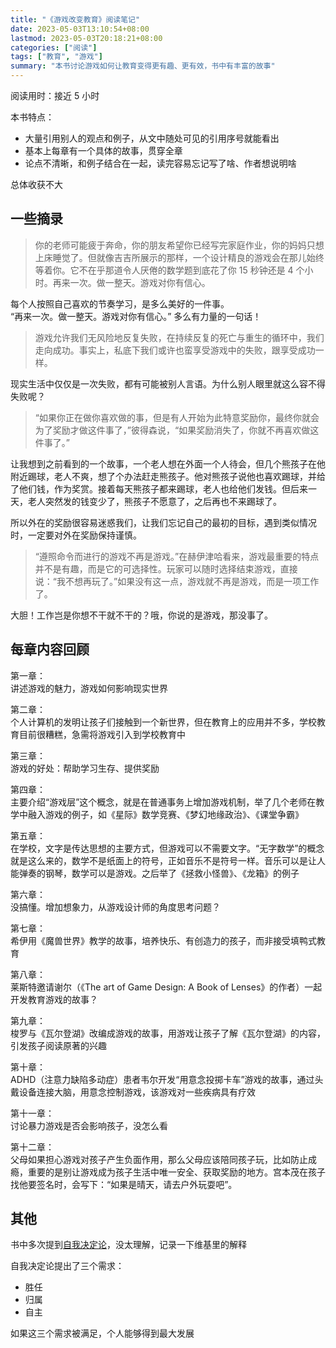 ```yaml
---
title: "《游戏改变教育》阅读笔记"
date: 2023-05-03T13:10:54+08:00
lastmod: 2023-05-03T20:18:21+08:00
categories: ["阅读"]
tags: ["教育", "游戏"]
summary: "本书讨论游戏如何让教育变得更有趣、更有效，书中有丰富的故事"
---
```


阅读用时：接近 5 小时

本书特点：
- 大量引用别人的观点和例子，从文中随处可见的引用序号就能看出
- 基本上每章有一个具体的故事，贯穿全章
- 论点不清晰，和例子结合在一起，读完容易忘记写了啥、作者想说明啥

总体收获不大

## 一些摘录

> 你的老师可能疲于奔命，你的朋友希望你已经写完家庭作业，你的妈妈只想上床睡觉了。但就像吉吉所展示的那样，一个设计精良的游戏会在那儿始终等着你。它不在乎那道令人厌倦的数学题到底花了你 15 秒钟还是 4 个小时。再来一次。做一整天。游戏对你有信心。

每个人按照自己喜欢的节奏学习，是多么美好的一件事。  
“再来一次。做一整天。游戏对你有信心。” 多么有力量的一句话！

> 游戏允许我们无风险地反复失败，在持续反复的死亡与重生的循环中，我们走向成功。事实上，私底下我们或许也蛮享受游戏中的失败，跟享受成功一样。

现实生活中仅仅是一次失败，都有可能被别人言语。为什么别人眼里就这么容不得失败呢？

> “如果你正在做你喜欢做的事，但是有人开始为此特意奖励你，最终你就会为了奖励才做这件事了，”彼得森说，“如果奖励消失了，你就不再喜欢做这件事了。”

让我想到之前看到的一个故事，一个老人想在外面一个人待会，但几个熊孩子在他附近踢球，老人不爽，想了个办法赶走熊孩子。他对熊孩子说他也喜欢踢球，并给了他们钱，作为奖赏。接着每天熊孩子都来踢球，老人也给他们发钱。但后来一天，老人突然发的钱变少了，熊孩子不愿意了，之后再也不来踢球了。

所以外在的奖励很容易迷惑我们，让我们忘记自己的最初的目标，遇到类似情况时，一定要对外在奖励保持谨慎。

> “遵照命令而进行的游戏不再是游戏。”在赫伊津哈看来，游戏最重要的特点并不是有趣，而是它的可选择性。玩家可以随时选择结束游戏，直接说：“我不想再玩了。”如果没有这一点，游戏就不再是游戏，而是一项工作了。

大胆！工作岂是你想不干就不干的？哦，你说的是游戏，那没事了。

## 每章内容回顾

第一章：  
讲述游戏的魅力，游戏如何影响现实世界

第二章：  
个人计算机的发明让孩子们接触到一个新世界，但在教育上的应用并不多，学校教育目前很糟糕，急需将游戏引入到学校教育中

第三章：  
游戏的好处：帮助学习生存、提供奖励

第四章：  
主要介绍“游戏层”这个概念，就是在普通事务上增加游戏机制，举了几个老师在教学中融入游戏的例子，如《星际》数学竞赛、《梦幻地缘政治》、《课堂争霸》

第五章：  
在学校，文字是传达思想的主要方式，但游戏可以不需要文字。“无字数学”的概念就是这么来的，数学不是纸面上的符号，正如音乐不是符号一样。音乐可以是让人能弹奏的钢琴，数学可以是游戏。之后举了《拯救小怪兽》、《龙箱》的例子

第六章：  
没搞懂。增加想象力，从游戏设计师的角度思考问题？

第七章：  
希伊用《魔兽世界》教学的故事，培养快乐、有创造力的孩子，而非接受填鸭式教育

第八章：  
莱斯特邀请谢尔（《The art of Game Design: A Book of Lenses》的作者）一起开发教育游戏的故事？

第九章：  
梭罗与《瓦尔登湖》改编成游戏的故事，用游戏让孩子了解《瓦尔登湖》的内容，引发孩子阅读原著的兴趣

第十章：  
ADHD（注意力缺陷多动症）患者韦尔开发“用意念投掷卡车”游戏的故事，通过头戴设备连接大脑，用意念控制游戏，该游戏对一些疾病具有疗效

第十一章：  
讨论暴力游戏是否会影响孩子，没怎么看

第十二章：  
父母如果担心游戏对孩子产生负面作用，那么父母应该陪同孩子玩，比如防止成瘾，重要的是别让游戏成为孩子生活中唯一安全、获取奖励的地方。宫本茂在孩子找他要签名时，会写下：“如果是晴天，请去户外玩耍吧”。

## 其他

书中多次提到[自我决定论](https://zh.wikipedia.org/zh-cn/%E8%87%AA%E6%88%91%E6%B1%BA%E5%AE%9A%E8%AE%BA)，没太理解，记录一下维基里的解释

自我决定论提出了三个需求：
- 胜任
- 归属
- 自主

如果这三个需求被满足，个人能够得到最大发展

